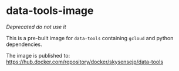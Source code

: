 # data-tools-image

*Deprecated do not use it*

This is a pre-built image for `data-tools` containing `gcloud` and python dependencies.

The image is published to: https://hub.docker.com/repository/docker/skysensejp/data-tools
